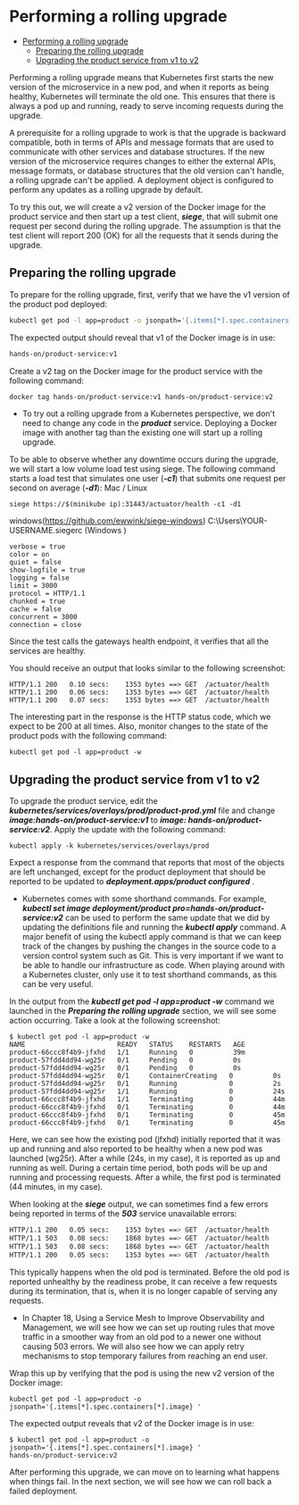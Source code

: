 # Performing a rolling upgrade
<!-- MarkdownTOC -->
- [Performing a rolling upgrade](#performing-a-rolling-upgrade)
    - [Preparing the rolling upgrade](#preparing-the-rolling-upgrade)
    - [Upgrading the product service from v1 to v2](#upgrading-the-product-service-from-v1-to-v2)   

<!-- /MarkdownTOC -->
Performing a rolling upgrade means that Kubernetes first starts the new version of the microservice in a new
pod, and when it reports as being healthy, Kubernetes will terminate the old one. This
ensures that there is always a pod up and running, ready to serve incoming requests during
the upgrade. 

A prerequisite for a rolling upgrade to work is that the upgrade is backward
compatible, both in terms of APIs and message formats that are used to communicate with
other services and database structures. If the new version of the microservice requires
changes to either the external APIs, message formats, or database structures that the old
version can't handle, a rolling upgrade can't be applied. A deployment object is configured
to perform any updates as a rolling upgrade by default.

To try this out, we will create a v2 version of the Docker image for the product service and
then start up a test client, ***siege***, that will submit one request per second during the rolling
upgrade. The assumption is that the test client will report 200 (OK) for all the requests that
it sends during the upgrade.
## Preparing the rolling upgrade
To prepare for the rolling upgrade, first, verify that we have the v1 version of the product pod deployed:
```bash
kubectl get pod -l app=product -o jsonpath='{.items[*].spec.containers[*].image} '
```
The expected output should reveal that v1 of the Docker image is in use:
```bash
hands-on/product-service:v1
```
Create a v2 tag on the Docker image for the product service with the following command:
```bash
docker tag hands-on/product-service:v1 hands-on/product-service:v2
```
- To try out a rolling upgrade from a Kubernetes perspective, we don't need
to change any code in the ***product*** service. Deploying a Docker image
with another tag than the existing one will start up a rolling upgrade.

To be able to observe whether any downtime occurs during the upgrade, we will start a
low volume load test using siege. The following command starts a load test that simulates
one user (***-c1***) that submits one request per second on average (***-d1***):
Mac / Linux  
```
siege https://$(minikube ip):31443/actuator/health -c1 -d1
```
windows(https://github.com/ewwink/siege-windows)
C:\Users\YOUR-USERNAME\.siegerc (Windows )
```
verbose = true
color = on
quiet = false
show-logfile = true
logging = false
limit = 3000
protocol = HTTP/1.1
chunked = true
cache = false
concurrent = 3000
connection = close
```
Since the test calls the gateways health endpoint, it verifies that all the services are healthy.

You should receive an output that looks similar to the following screenshot:

```
HTTP/1.1 200   0.10 secs:    1353 bytes ==> GET  /actuator/health
HTTP/1.1 200   0.06 secs:    1353 bytes ==> GET  /actuator/health
HTTP/1.1 200   0.07 secs:    1353 bytes ==> GET  /actuator/health
```
The interesting part in the response is the HTTP status code, which we expect to be 200 at
all times.
Also, monitor changes to the state of the product pods with the following command:
```
kubectl get pod -l app=product -w
```

## Upgrading the product service from v1 to v2
To upgrade the product service, edit the ***kubernetes/services/overlays/prod/product-prod.yml*** file and change ***image:hands-on/product-service:v1*** to ***image: hands-on/product-service:v2***.
Apply the update with the following command:
```
kubectl apply -k kubernetes/services/overlays/prod
```
Expect a response from the command that reports that most of the objects are left
unchanged, except for the product deployment that should be reported to be updated
to ***deployment.apps/product configured*** .

- Kubernetes comes with some shorthand commands. For example, ***kubectl set image deployment/product pro=hands-on/product-service:v2*** can be used to perform the same update that we did by updating the definitions file and running the ***kubectl apply*** command. A major benefit of using the kubectl apply command
is that we can keep track of the changes by pushing the changes in the source code to a version control system such as Git. This is very important if we want to be able to handle our infrastructure as code. When playing around with a Kubernetes cluster, only use it to test shorthand commands, as this can be very useful.

In the output from the ***kubectl get pod -l app=product -w*** command we launched in the ***Preparing the rolling upgrade*** section, we will see some action occurring. Take a look at the following screenshot:
```
$ kubectl get pod -l app=product -w
NAME                       READY   STATUS    RESTARTS   AGE
product-66ccc8f4b9-jfxhd   1/1     Running   0          39m
product-57fdd4dd94-wg25r   0/1     Pending   0          0s
product-57fdd4dd94-wg25r   0/1     Pending   0          0s
product-57fdd4dd94-wg25r   0/1     ContainerCreating   0          0s
product-57fdd4dd94-wg25r   0/1     Running             0          2s
product-57fdd4dd94-wg25r   1/1     Running             0          24s
product-66ccc8f4b9-jfxhd   1/1     Terminating         0          44m
product-66ccc8f4b9-jfxhd   0/1     Terminating         0          44m
product-66ccc8f4b9-jfxhd   0/1     Terminating         0          45m
product-66ccc8f4b9-jfxhd   0/1     Terminating         0          45m
```
Here, we can see how the existing pod (jfxhd) initially reported that it was up and running
and also reported to be healthy when a new pod was launched (wg25r). After a while (24s,
in my case), it is reported as up and running as well. During a certain time period, both
pods will be up and running and processing requests. After a while, the first pod is
terminated (44 minutes, in my case).

When looking at the ***siege*** output, we can sometimes find a few errors being reported in
terms of the ***503*** service unavailable errors:
```bash
HTTP/1.1 200   0.05 secs:    1353 bytes ==> GET  /actuator/health
HTTP/1.1 503   0.08 secs:    1868 bytes ==> GET  /actuator/health
HTTP/1.1 503   0.08 secs:    1868 bytes ==> GET  /actuator/health
HTTP/1.1 200   0.05 secs:    1353 bytes ==> GET  /actuator/health
```
This typically happens when the old pod is terminated. Before the old pod is reported
unhealthy by the readiness probe, it can receive a few requests during its termination, that
is, when it is no longer capable of serving any requests.

- In Chapter 18, Using a Service Mesh to Improve Observability and
Management, we will see how we can set up routing rules that move traffic
in a smoother way from an old pod to a newer one without causing 503
errors. We will also see how we can apply retry mechanisms to stop
temporary failures from reaching an end user.

Wrap this up by verifying that the pod is using the new v2 version of the Docker image:
```
kubectl get pod -l app=product -o jsonpath='{.items[*].spec.containers[*].image} '
```

The expected output reveals that v2 of the Docker image is in use:
```
$ kubectl get pod -l app=product -o jsonpath='{.items[*].spec.containers[*].image} '
hands-on/product-service:v2
```
After performing this upgrade, we can move on to learning what happens when things fail.
In the next section, we will see how we can roll back a failed deployment.

